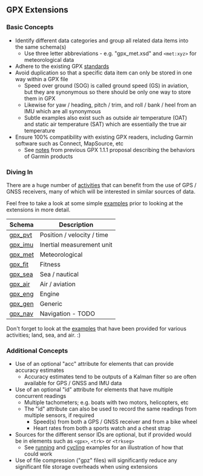 ## GPX Extensions

### Basic Concepts

- Identify different data categories and group all related data items into the same schema(s)
  - Use three letter abbreviations - e.g. "gpx_met.xsd" and `<met:xyz>` for meteorological data
- Adhere to the existing GPX [standards](../standards.md)
- Avoid duplication so that a specific data item can only be stored in one way within a GPX file
  - Speed over ground (SOG) is called ground speed (GS) in aviation, but they are synonymous so there should be only one way to store them in GPX
  - Likewise for yaw / heading, pitch / trim, and roll / bank / heel from an IMU which are all synonymous
  - Subtle examples also exist such as outside air temperature (OAT) and static air temperature (SAT) which are essentially the true air temperature
- Ensure 100% compatibility with existing GPX readers, including Garmin software such as Connect, MapSource, etc
  - See [notes](../proposal/garmin.md) from previous GPX 1.1.1 proposal describing the behaviors of Garmin products



### Diving In

There are a huge number of [activities](../landscape/activities.md) that can benefit from the use of GPS / GNSS receivers, many of which will be interested in similar sources of data.

Feel free to take a look at some simple [examples](examples/README.md) prior to looking at the extensions in more detail.

| Schema                       | Description                |
| ---------------------------- | -------------------------- |
| [gpx_pvt](gpx_pvt/README.md) | Position / velocity / time |
| [gpx_imu](gpx_imu/README.md) | Inertial measurement unit  |
| [gpx_met](gpx_met/README.md) | Meteorological             |
| [gpx_fit](gpx_fit/README.md) | Fitness                    |
| [gpx_sea](gpx_sea/README.md) | Sea / nautical             |
| [gpx_air](gpx_air/README.md) | Air / aviation             |
| [gpx_eng](gpx_eng/README.md) | Engine                     |
| [gpx_gen](gpx_gen/README.md) | Generic                    |
| [gpx_nav](gpx_nav/README.md) | Navigation - TODO          |

Don't forget to look at the [examples](examples/README.md) that have been provided for various activities; land, sea, and air. :)



### Additional Concepts

- Use of an optional "acc" attribute for elements that can provide accuracy estimates
  - Accuracy estimates tend to be outputs of a Kalman filter so are often available for GPS / GNSS and IMU data
- Use of an optional "id" attribute for elements that have multiple concurrent readings
  - Multiple tachometers; e.g. boats with two motors, helicopters, etc
  - The "id" attribute can also be used to record the same readings from multiple sensors, if required
    - Speed(s) from both a GPS / GNSS receiver and from a bike wheel
    - Heart rates from both a sports watch and a chest strap
- Sources for the different sensor IDs are optional, but if provided would be in elements such as `<gpx>`, `<trk>` or `<trkseg>`
  - See [running](examples/fit/running.md) and [cycling](examples/fit/cycling.md) examples for an illustration of how that could work
- Use of file compression ("gpz" files) will significantly reduce any significant file storage overheads when using extensions
